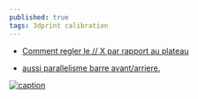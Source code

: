 ```yaml
---
published: true
tags: 3dprint calibration
---
```

- [Comment regler le // X par rapport au plateau](https://www.lesimprimantes3d.fr/forum/topic/4517-probl%C3%A8me-parall%C3%A9lisme-axe-x-et-plateau/)

- [aussi parallelisme barre avant/arriere.](https://www.lesimprimantes3d.fr/forum/topic/1182-tuto-video-calibration-de-la-1ere-couche-pour-la-disco200-sans-capteur/)

[![caption](https://img.youtube.com/vi/3xyoIZ4oPYc/0.jpg)](https://www.youtube.com/watch?v=3xyoIZ4oPYc)